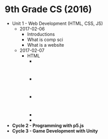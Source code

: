 # 9th Grade CS (2016)

* Unit 1 - Web Development (HTML, CSS, JS)
  * 2017-02-06
    * Introductions
    * What is comp sci
    * What is a website
  * 2017-02-07
    * HTML
      * <html>
      * <h1>
      * <p>
      * <b>
      * <img>
* Cycle 2 - Programming with p5.js
* Cycle 3 - Game Development with Unity